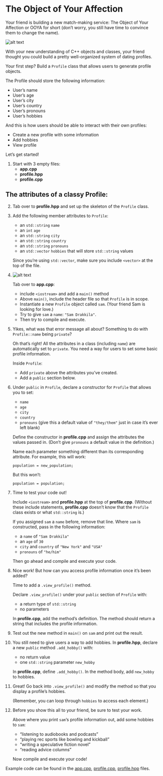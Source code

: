 # The Object of Your Affection

Your friend is building a new match-making service: The Object of Your Affection or OOYA for short (don’t worry, you still have time to convince them to change the name).

![alt text](https://github.com/keldavis/c-plus-plus-practice/blob/master/foundations/5.%20Classes%20and%20Objects/Object%20of%20Affection/ooya.gif)

With your new understanding of C++ objects and classes, your friend thought you could build a pretty well-organized system of dating profiles.

Your first step? Build a ```Profile``` class that allows users to generate profile objects.

The Profile should store the following information:

- User’s name
- User’s age
- User’s city
- User’s country
- User’s pronouns
- User’s hobbies

And this is how users should be able to interact with their own profiles:

- Create a new profile with some information
- Add hobbies
- View profile

Let’s get started!

1. Start with 3 empty files:
	- **app.cpp**
	- **profile.hpp**
	- **profile.cpp**

## The attributes of a classy Profile:

2. Tab over to **profile.hpp** and set up the skeleton of the ```Profile``` class.

3. Add the following member attributes to ```Profile```:

	- an ```std::string``` ```name```
	- an ```int``` ```age```
	- an ```std::string``` ```city```
	- an ```std::string``` ```country```
	- an ```std::string``` ```pronouns```
	- an ```std::vector``` ```hobbies``` that will store ```std::string``` values

	Since you’re using ```std::vector```, make sure you include ```<vector>``` at the top of the file.

4. ![alt text](https://github.com/keldavis/c-plus-plus-practice/blob/master/foundations/5.%20Classes%20and%20Objects/Object%20of%20Affection/Sam-Drakkila.gif)

	Tab over to **app.cpp**:
	- include ```<iostream>``` and add a ```main()``` method
	- Above ```main()```, include the header file so that ```Profile``` is in scope.
	- Instantiate a new ```Profile``` object called ```sam```. (Your friend Sam is looking for love.)
	- Try to give ```sam``` a ```name```: ```"Sam Drakkila"```.
	- Then try to compile and execute.

5. Yikes, what was that error message all about? Something to do with ```Profile::name``` being ```private```?

	Oh that’s right! All the attributes in a class (including ```name```) are automatically set to ```private```. You need a way for users to set some basic profile information.

	Inside ```Profile```:

	- Add ```private``` above the attributes you’ve created.
	- Add a ```public``` section below.

6. Under ```public``` in ```Profile```, declare a constructor for ```Profile``` that allows you to set:

	- ```name```
	- ```age```
	- ```city```
	- ```country```
	- ```pronouns``` (give this a default value of ```"they/them"``` just in case it’s ever left blank)
	
	Define the constructor in **profile.cpp** and assign the attributes the values passed in. (Don’t give ```pronouns``` a default value in the definition.)

	Name each parameter something different than its corresponding attribute. For example, this will work:

	
	```population = new_population;```

	
	But this won’t:


	```population = population;```


7. Time to test your code out!

	Include ```<iostream>``` and **profile.hpp** at the top of **profile.cpp**. (Without these include statements, **profile.cpp** doesn’t know that the ```Profile``` class exists or what ```std::string``` is.)

	If you assigned ```sam``` a ```name``` before, remove that line. Where ```sam``` is constructed, pass in the following information:

	- a ```name``` of ```"Sam Drakkila"```
	- an ```age``` of ```30```
	- ```city``` and ```country``` of ```"New York"``` and ```"USA"```
	- ```pronouns``` of ```"he/him"```

	Then go ahead and compile and execute your code.

8. Nice work! But how can you access profile information once it’s been added?

	Time to add a ```.view_profile()``` method.

	Declare ```.view_profile()``` under your ```public``` section of ```Profile``` with:

	- a return type of ```std::string```
	- no parameters
	
	In **profile.cpp**, add the method’s definition. The method should return a string that includes the profile information.

9. Test out the new method in ```main()``` on ```sam``` and print out the result.

10. You still need to give users a way to add hobbies. In **profile.hpp**, declare a new ```public``` method ```.add_hobby()``` with:

	- no return value
	- one ```std::string``` parameter ```new_hobby```

	In **profile.cpp**, define ```.add_hobby()```. In the method body, add ```new_hobby``` to hobbies.

11. Great! Go back into ```.view_profile()``` and modify the method so that you display a profile’s hobbies.

	(Remember, you can loop through ```hobbies``` to access each element.)

12. Before you show this all to your friend, be sure to test your work.

	Above where you print ```sam```‘s profile information out, add some hobbies to ```sam```:

	- “listening to audiobooks and podcasts”
	- “playing rec sports like bowling and kickball”
	- “writing a speculative fiction novel”
	- “reading advice columns”
	
	Now compile and execute your code!

Example code can be found in the [app.cpp](https://github.com/keldavis/c-plus-plus-practice/blob/master/foundations/5.%20Classes%20and%20Objects/Object%20of%20Affection/app.cpp), [profile.cpp](https://github.com/keldavis/c-plus-plus-practice/blob/master/foundations/5.%20Classes%20and%20Objects/Object%20of%20Affection/profile.cpp), [profile.hpp](https://github.com/keldavis/c-plus-plus-practice/blob/master/foundations/5.%20Classes%20and%20Objects/Object%20of%20Affection/profile.hpp) files.